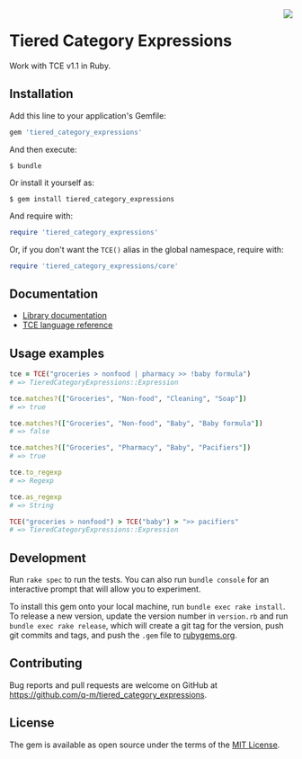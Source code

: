 <img src="https://travis-ci.com/q-m/tiered_category_expressions.svg?branch=master" align="right" />

# Tiered Category Expressions

Work with TCE v1.1 in Ruby.

## Installation

Add this line to your application's Gemfile:

```ruby
gem 'tiered_category_expressions'
```

And then execute:

    $ bundle

Or install it yourself as:

    $ gem install tiered_category_expressions

And require with:

```ruby
require 'tiered_category_expressions'
```

Or, if you don't want the `TCE()` alias in the global namespace, require with:

```ruby
require 'tiered_category_expressions/core'
```

## Documentation

  - [Library documentation](https://www.rubydoc.info/gems/tiered_category_expressions/)
  - [TCE language reference](https://www.rubydoc.info/gems/tiered_category_expressions/file/LANGREF.md)

## Usage examples

```ruby
tce = TCE("groceries > nonfood | pharmacy >> !baby formula")
# => TieredCategoryExpressions::Expression

tce.matches?(["Groceries", "Non-food", "Cleaning", "Soap"])
# => true

tce.matches?(["Groceries", "Non-food", "Baby", "Baby formula"])
# => false

tce.matches?(["Groceries", "Pharmacy", "Baby", "Pacifiers"])
# => true

tce.to_regexp
# => Regexp

tce.as_regexp
# => String

TCE("groceries > nonfood") > TCE("baby") > ">> pacifiers"
# => TieredCategoryExpressions::Expression
```

## Development

Run `rake spec` to run the tests. You can also run `bundle console` for an interactive prompt that will allow you to experiment.

To install this gem onto your local machine, run `bundle exec rake install`. To release a new version, update the version number in `version.rb` and run `bundle exec rake release`, which will create a git tag for the version, push git commits and tags, and push the `.gem` file to [rubygems.org](https://rubygems.org).

## Contributing

Bug reports and pull requests are welcome on GitHub at https://github.com/q-m/tiered_category_expressions.

## License

The gem is available as open source under the terms of the [MIT License](http://opensource.org/licenses/MIT).
